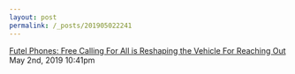 ```yaml
---
layout: post
permalink: /_posts/201905022241
---
```


<a href=" https://pccbridge.com/index.php/2019/05/01/futel-phones-free-calling-for-all-is-reshaping-the-vehicle-for-reaching-out/">
Futel Phones: Free Calling For All is Reshaping the Vehicle For Reaching Out                    </a>

<div id="footer">
<span id="timestamp"> May 2nd, 2019 10:41pm </span>
</div>
